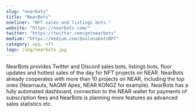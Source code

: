 ```yaml
---
slug: "nearbots"
title: "NearBots"
oneliner: "NFT sales and listings bots."
website: "https://nearbots.com/"
twitter: "https://twitter.com/getnearbots"
medium: "https://medium.com/@solanabotsNFT"
category: app, nft
logo: /img/nearbots.jpg
---
```


NearBots provides Twitter and Discord sales bots, listings bots, floor updates and hottest sales of the day for NFT projects on NEAR. NearBots already cooperates with more than 10 projects on NEAR, including the top ones (Nearnauts, NAGMI Apes, NEAR KONGZ for example). NearBots has a fully automated dashboard, connection to the NEAR wallet for payments of subscription fees and NearBots is planning more features as advanced sales statistics etc.